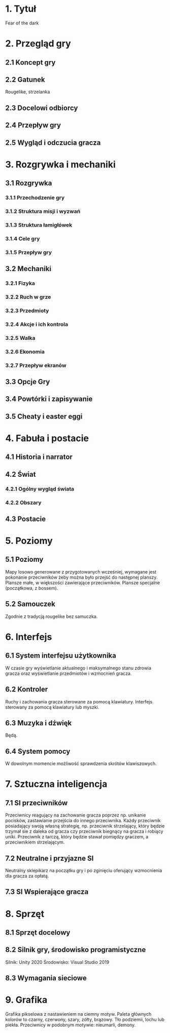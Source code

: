 # 1. Tytuł
Fear of the dark

# 2. Przegląd gry
## 2.1 Koncept gry

## 2.2 Gatunek
  Rougelike, strzelanka
## 2.3 Docelowi odbiorcy

## 2.4 Przepływ gry

## 2.5 Wygląd i odczucia gracza

# 3. Rozgrywka i mechaniki
## 3.1 Rozgrywka
### 3.1.1 Przechodzenie gry

### 3.1.2 Struktura misji i wyzwań

### 3.1.3 Struktura łamigłówek

### 3.1.4 Cele gry

### 3.1.5 Przepływ gry

## 3.2 Mechaniki
### 3.2.1 Fizyka

### 3.2.2 Ruch w grze

### 3.2.3 Przedmioty

### 3.2.4 Akcje i ich kontrola

### 3.2.5 Walka

### 3.2.6 Ekonomia

### 3.2.7 Przepływ ekranów

## 3.3 Opcje Gry

## 3.4 Powtórki i zapisywanie

## 3.5 Cheaty i easter eggi

# 4. Fabuła i postacie
## 4.1 Historia i narrator

## 4.2 Świat
### 4.2.1 Ogólny wygląd świata

### 4.2.2 Obszary

## 4.3 Postacie

# 5. Poziomy
## 5.1 Poziomy
  Mapy losowo generowane z przygotowanych wcześniej, wymagane jest pokonanie przeciwników żeby można było przejść do następnej planszy.
  Plansze małe, w większości zawierające przeciwników. Plansze specjalne (początkowa, z bossem).

## 5.2 Samouczek
  Zgodnie z tradycją rougelike bez samuczka.

# 6. Interfejs
## 6.1 System interfejsu użytkownika
  W czasie gry wyświetlanie aktualnego i maksymalnego stanu zdrowia gracza oraz wyświetlanie przedmiotów i wzmocnień gracza.

## 6.2 Kontroler
  Ruchy i zachowania gracza sterowane za pomocą klawiatury. Interfejs sterowany za pomocą klawiatury lub myszki.
  
## 6.3 Muzyka i dźwięk
  Będą.

## 6.4 System pomocy
  W dowolnym momencie możliwość sprawdzenia skrótów klawiszowych.

# 7. Sztuczna inteligencja
## 7.1 SI przeciwników
  Przeciwnicy reagujący na zachowanie gracza poprzez np. unikanie pocisków, zastawianie przejścia do innego przeciwnika.
Każdy przeciwnik posiadający swoją własną strategię, np. przeciwnik strzelający, który będzie trzymał sie z daleka od gracza
czy przeciwnik biegnący na gracza i robiący uniki. Przeciwnik z tarczą, który będzie stawał pomiędzy graczem, a przeciwnikiem strzelającym.

## 7.2 Neutralne i przyjazne SI
  Neutralny sklepikarz na początku gry i po zginięciu oferujący wzmocnienia dla gracza za opłatą.

## 7.3 SI Wspierające gracza

# 8. Sprzęt
## 8.1 Sprzęt docelowy

## 8.2 Silnik gry, środowisko programistyczne
  Silnik: Unity 2020
  Środowisko: Visual Studio 2019

## 8.3 Wymagania sieciowe

# 9. Grafika
  Grafika pikselowa z nastawieniem na ciemny motyw. Paleta głównych kolorów to czarny, czerwony, szary, zółty, brązowy.
Tło podziemii, lochu lub piekła. Przeciwnicy w podobnym motywie: nieumarli, demony.
